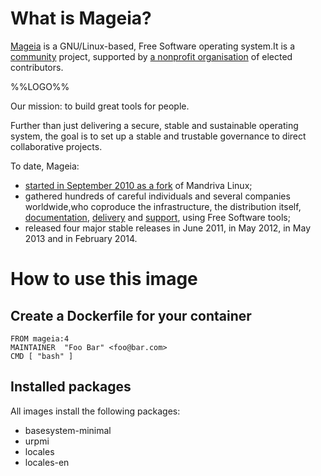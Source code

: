# What is Mageia?

[Mageia](http://www.mageia.org) is a GNU/Linux-based, Free Software operating
system.It is a [community](https://www.mageia.org/en/community/) project,
supported by [a nonprofit
organisation](https://www.mageia.org/en/about/#mageia.org) of elected
contributors.

%%LOGO%%

Our mission: to build great tools for people.

Further than just delivering a secure, stable and sustainable operating system,
the goal is to set up a stable and trustable governance to direct collaborative
projects.

To date, Mageia:

- [started in September 2010 as a
  fork](https://www.mageia.org/en/about/2010-sept-announcement.html) of Mandriva
  Linux;
- gathered hundreds of careful individuals and several companies worldwide,who
  coproduce the infrastructure, the distribution itself,
  [documentation](https://wiki.mageia.org/),
  [delivery](https://www.mageia.org/en/downloads/) and
  [support](https://www.mageia.org/en/support/), using Free Software tools;
- released four major stable releases in June 2011, in May 2012, in May 2013 and
  in February 2014.

# How to use this image

## Create a Dockerfile for your container

    FROM mageia:4
    MAINTAINER  "Foo Bar" <foo@bar.com>
    CMD [ "bash" ]

## Installed packages

All images install the following packages:

* basesystem-minimal
* urpmi
* locales
* locales-en
